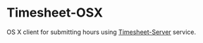 # Timesheet-OSX
OS X client for submitting hours using [Timesheet-Server](https://github.com/JamesStidard/Timesheet-Server) service.
